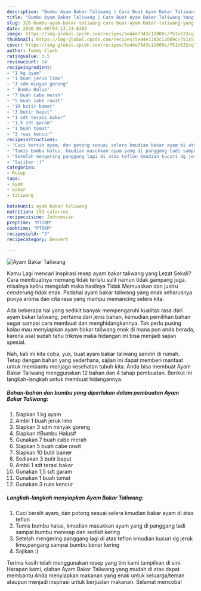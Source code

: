 ```yaml
---
description: "Bumbu Ayam Bakar Taliwang | Cara Buat Ayam Bakar Taliwang Yang Menggugah Selera"
title: "Bumbu Ayam Bakar Taliwang | Cara Buat Ayam Bakar Taliwang Yang Menggugah Selera"
slug: 326-bumbu-ayam-bakar-taliwang-cara-buat-ayam-bakar-taliwang-yang-menggugah-selera
date: 2020-05-06T04:13:24.638Z
image: https://img-global.cpcdn.com/recipes/5e44e7343c12009c/751x532cq70/ayam-bakar-taliwang-foto-resep-utama.jpg
thumbnail: https://img-global.cpcdn.com/recipes/5e44e7343c12009c/751x532cq70/ayam-bakar-taliwang-foto-resep-utama.jpg
cover: https://img-global.cpcdn.com/recipes/5e44e7343c12009c/751x532cq70/ayam-bakar-taliwang-foto-resep-utama.jpg
author: Tommy Clark
ratingvalue: 3.5
reviewcount: 14
recipeingredient:
- "1 kg ayam"
- "1 buah jeruk limo"
- "3 sdm minyak goreng"
- " Bumbu Halus"
- "7 buah cabe merah"
- "5 buah cabe rawit"
- "10 butir bamer"
- "3 butir baput"
- "1 sdt terasi bakar"
- "1,5 sdt garam"
- "1 buah tomat"
- "3 ruas kencur"
recipeinstructions:
- "Cuci bersih ayam, dan potong sesuai selera kmudian bakar ayam di atas teflon"
- "Tumis bumbu halus, kmudian masukkan ayam yang di panggang tadi sampai bumbu meresap dan sedikit kering"
- "Setelah mengering panggang lagi di atas teflon kmudian kucuri dg jeruk limo,pangang sampai bumbu benar kering"
- "Sajikan :)"
categories:
- Resep
tags:
- ayam
- bakar
- taliwang

katakunci: ayam bakar taliwang 
nutrition: 199 calories
recipecuisine: Indonesian
preptime: "PT28M"
cooktime: "PT56M"
recipeyield: "3"
recipecategory: Dessert

---
```



![Ayam Bakar Taliwang](https://img-global.cpcdn.com/recipes/5e44e7343c12009c/751x532cq70/ayam-bakar-taliwang-foto-resep-utama.jpg)

Kamu Lagi mencari inspirasi resep ayam bakar taliwang yang Lezat Sekali? Cara membuatnya memang tidak terlalu sulit namun tidak gampang juga. misalnya keliru mengolah maka hasilnya Tidak Memuaskan dan justru cenderung tidak enak. Padahal ayam bakar taliwang yang enak seharusnya punya aroma dan cita rasa yang mampu memancing selera kita.



Ada beberapa hal yang sedikit banyak mempengaruhi kualitas rasa dari ayam bakar taliwang, pertama dari jenis bahan, kemudian pemilihan bahan segar sampai cara membuat dan menghidangkannya. Tak perlu pusing kalau mau menyiapkan ayam bakar taliwang enak di mana pun anda berada, karena asal sudah tahu triknya maka hidangan ini bisa menjadi sajian spesial.


Nah, kali ini kita coba, yuk, buat ayam bakar taliwang sendiri di rumah. Tetap dengan bahan yang sederhana, sajian ini dapat memberi manfaat untuk membantu menjaga kesehatan tubuh kita. Anda bisa membuat Ayam Bakar Taliwang menggunakan 12 bahan dan 4 tahap pembuatan. Berikut ini langkah-langkah untuk membuat hidangannya.

<!--inarticleads1-->

##### Bahan-bahan dan bumbu yang diperlukan dalam pembuatan Ayam Bakar Taliwang:

1. Siapkan 1 kg ayam
1. Ambil 1 buah jeruk limo
1. Siapkan 3 sdm minyak goreng
1. Siapkan  #Bumbu Halus#
1. Gunakan 7 buah cabe merah
1. Siapkan 5 buah cabe rawit
1. Siapkan 10 butir bamer
1. Sediakan 3 butir baput
1. Ambil 1 sdt terasi bakar
1. Gunakan 1,5 sdt garam
1. Gunakan 1 buah tomat
1. Gunakan 3 ruas kencur




<!--inarticleads2-->

##### Langkah-langkah menyiapkan Ayam Bakar Taliwang:

1. Cuci bersih ayam, dan potong sesuai selera kmudian bakar ayam di atas teflon
1. Tumis bumbu halus, kmudian masukkan ayam yang di panggang tadi sampai bumbu meresap dan sedikit kering
1. Setelah mengering panggang lagi di atas teflon kmudian kucuri dg jeruk limo,pangang sampai bumbu benar kering
1. Sajikan :)




Terima kasih telah menggunakan resep yang tim kami tampilkan di sini. Harapan kami, olahan Ayam Bakar Taliwang yang mudah di atas dapat membantu Anda menyiapkan makanan yang enak untuk keluarga/teman ataupun menjadi inspirasi untuk berjualan makanan. Selamat mencoba!
